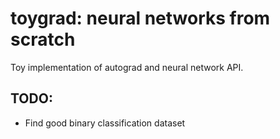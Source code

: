 # toygrad: neural networks from scratch

Toy implementation of autograd and neural network API.

## TODO:

* Find good binary classification dataset
